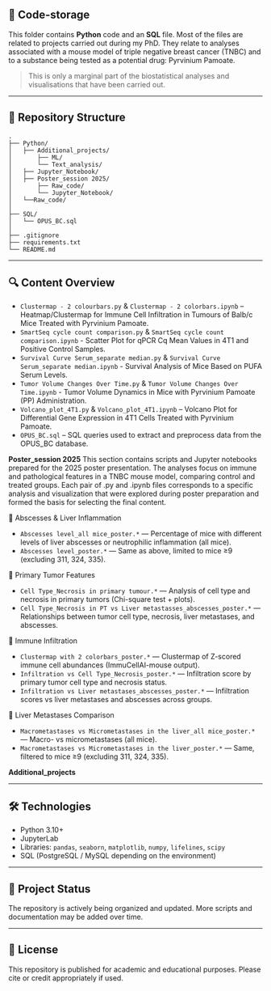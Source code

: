 ## 🧬 Code-storage

This folder contains **Python** code and an **SQL** file.
Most of the files are related to projects carried out during my PhD. They relate to analyses associated with a mouse model of triple negative breast cancer (TNBC) and to a substance being tested as a potential drug: Pyrvinium Pamoate. 
> This is only a marginal part of the biostatistical analyses and visualisations that have been carried out.

---

## 📁 Repository Structure

    .
    ├── Python/
    │   ├── Additional_projects/
    │       ├── ML/
    │       └── Text_analysis/
    │   ├── Jupyter_Notebook/
    │   ├── Poster_session 2025/
    │       ├── Raw_code/
    │       └── Jupyter_Notebook/
    │   └──Raw_code/
    │
    ├── SQL/
    │   └── OPUS_BC.sql
    │
    ├── .gitignore
    ├── requirements.txt
    └── README.md
    
---

## 🔍 Content Overview

- `Clustermap - 2 colourbars.py` & `Clustermap - 2 colorbars.ipynb` – Heatmap/Clustermap for Immune Cell Infiltration in Tumours of Balb/c Mice Treated with Pyrvinium Pamoate.
- `SmartSeq cycle count comparison.py` & `SmartSeq cycle count comparison.ipynb` - Scatter Plot for qPCR Cq Mean Values in 4T1 and Positive Control Samples.
- `Survival Curve Serum_separate median.py` & `Survival Curve Serum_separate median.ipynb` - Survival Analysis of Mice Based on PUFA Serum Levels.
- `Tumor Volume Changes Over Time.py` & `Tumor Volume Changes Over Time.ipynb` - Tumor Volume Dynamics in Mice with Pyrvinium Pamoate (PP) Administration.
- `Volcano_plot_4T1.py` & `Volcano_plot_4T1.ipynb` – Volcano Plot for Differential Gene Expression in 4T1 Cells Treated with Pyrvinium Pamoate.
- `OPUS_BC.sql` – SQL queries used to extract and preprocess data from the OPUS_BC database.

**Poster_session 2025**
This section contains scripts and Jupyter notebooks prepared for the 2025 poster presentation. The analyses focus on immune and pathological features in a TNBC mouse model, comparing control and treated groups.
Each pair of .py and .ipynb files corresponds to a specific analysis and visualization that were explored during poster preparation and formed the basis for selecting the final content.

🔬 Abscesses & Liver Inflammation
- `Abscesses level_all mice_poster.*` — Percentage of mice with different levels of liver abscesses or neutrophilic inflammation (all mice).
- `Abscesses level_poster.*` — Same as above, limited to mice ≥9 (excluding 311, 324, 335).

🔬 Primary Tumor Features
- `Cell Type_Necrosis in primary tumour.*` — Analysis of cell type and necrosis in primary tumors (Chi-square test + plots).
- `Cell Type_Necrosis in PT vs Liver metastasses_abscesses_poster.*` — Relationships between tumor cell type, necrosis, liver metastases, and abscesses.

🔬 Immune Infiltration
- `Clustermap with 2 colorbars_poster.*` — Clustermap of Z-scored immune cell abundances (ImmuCellAI-mouse output).
- `Infiltration vs Cell Type_Necrosis_poster.*` — Infiltration score by primary tumor cell type and necrosis status.
- `Infiltration vs Liver metastases_abscesses_poster.*` — Infiltration scores vs liver metastases and abscesses across groups.

🔬 Liver Metastases Comparison
- `Macrometastases vs Micrometastases in the liver_all mice_poster.*` — Macro- vs micrometastases (all mice).
- `Macrometastases vs Micrometastases in the liver_poster.*` — Same, filtered to mice ≥9 (excluding 311, 324, 335).

**Additional_projects**

---

## 🛠️ Technologies

- Python 3.10+
- JupyterLab
- Libraries: `pandas`, `seaborn`, `matplotlib`, `numpy`, `lifelines`, `scipy`
- SQL (PostgreSQL / MySQL depending on the environment)

---

## 📌 Project Status

The repository is actively being organized and updated. More scripts and documentation may be added over time.

---

## 📄 License

This repository is published for academic and educational purposes. Please cite or credit appropriately if used.
